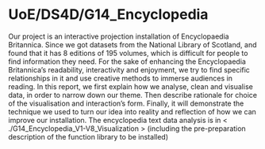 # UoE/DS4D/G14_Encyclopedia
Our project is an interactive projection installation of Encyclopaedia Britannica. Since we got datasets from the National Library of Scotland, and found that it has 8 editions of 195 volumes, which is difficult for people to find information they need. For the sake of enhancing the Encyclopaedia Britannica’s readability, interactivity and enjoyment, we try to find specific relationships in it and use creative methods to immerse audiences in reading. In this report, we first explain how we analyse, clean and visualise data, in order to narrow down our theme. Then describe rationale for choice of the visualisation and interaction’s form. Finally, it will demonstrate the technique we used to turn our idea into reality and reflection of how we can improve our installation. 
The encyclopedia text data analysis is in < ./G14_Encyclopedia_V1-V8_Visualization > (including the pre-preparation description of the function library to be installed)
